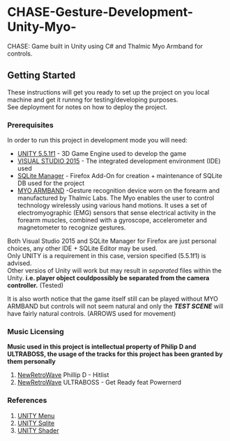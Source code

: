 # CHASE-Gesture-Development-Unity-Myo-
CHASE: Game built in Unity using C# and Thalmic Myo Armband for controls.

## Getting Started

These instructions will get you ready to set up the project on you local machine and get it runnng for testing/developing purposes.<br> See deployment for notes on how to deploy the project.

### Prerequisites

In order to run this project in development mode you will need:


* [UNITY 5.5.1f1](https://unity3d.com/) - 3D Game Engine used to develop the game
* [VISUAL STUDIO 2015](https://www.visualstudio.com/) - The integrated development environment (IDE) used
* [SQLite Manager](https://addons.mozilla.org/en-us/firefox/addon/sqlite-manager/) - Firefox Add-On for creation + maintenance of SQLite DB used for the project
* [MYO ARMBAND](https://www.myo.com/) -Gesture recognition device worn on the forearm and manufactured by Thalmic Labs. The Myo enables the user to control technology wirelessly using various hand motions. It uses a set of electromyographic (EMG) sensors that sense electrical activity in the forearm muscles, combined with a gyroscope, accelerometer and magnetometer to recognize gestures.

Both Visual Studio 2015 and SQLite Manager for Firefox are just personal choices, any other IDE + SQLite Editor may be used.<br>
Only UNITY is a requirement in this case, version specified (5.5.1f1) is advised. <br>
Other versios of Unity will work but may result in *separated* files within the Unity. **i.e. player object couldpossibly be separated from the camera controller.** (Tested)

It is also worth notice that the game itself still can be played without MYO ARMBAND but controls will not seem natural and only the ***TEST SCENE*** will have fairly natural controls. (ARROWS used for movement)

### Music Licensing
**Music used in this project is intellectual property of Philip D and ULTRABOSS, the usage of the tracks for this project has been granted by them personally**

1. [NewRetroWave](https://www.youtube.com/watch?v=UkyV_Ip5vzA) Phillip D - Hitlist
2. [NewRetroWave](https://www.youtube.com/watch?v=fpAeGrq5VEw) ULTRABOSS - Get Ready feat Powernerd

### References

1. [UNITY Menu](https://www.youtube.com/watch?v=9hPYXi5aXzw)
2. [UNITY Sqlite](https://www.youtube.com/watch?v=laspFwXGprg)
3. [UNITY Shader](https://forum.unity3d.com/threads/old-school-crt-ntsc-effect.209127/)
